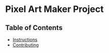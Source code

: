 # Pixel Art Maker Project

## Table of Contents

* [Instructions](#instructions)
* [Contributing](#contributing)



